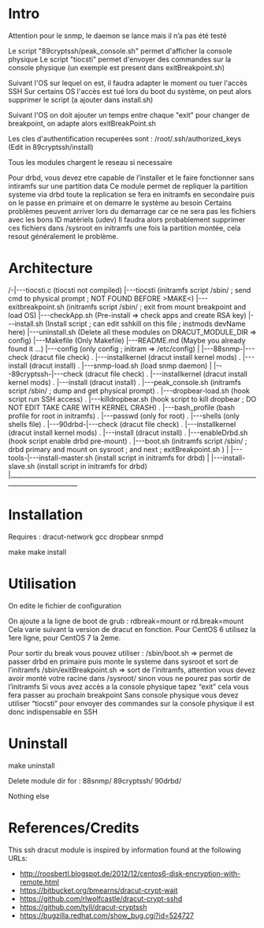 

Intro
=====
Attention pour le snmp, le daemon se lance mais il n’a pas été testé

Le script "89cryptssh/peak_console.sh" permet d'afficher la console physique
Le script "tiocsti" permet d'envoyer des commandes sur la console physique (un exemple est present dans exitBreakpoint.sh)

Suivant l'OS sur lequel on est, il faudra adapter le moment ou tuer l'accès SSH
Sur certains OS l'accès est tué lors du boot du système, on peut alors supprimer le script (a ajouter dans install.sh)

Suivant l'OS on doit ajouter un temps entre chaque "exit" pour changer de breakpoint, on adapte alors exitBreakPoint.sh

Les cles d'authentification recuperées sont :
/root/.ssh/authorized_keys      (Edit in 89cryptssh/install)

Tous les modules chargent le reseau si necessaire

Pour drbd, vous devez etre capable de l’installer et le faire fonctionner sans intiramfs sur une partition data
Ce module permet de repliquer la partition systeme via drbd toute la replication se fera en initramfs en secondaire
puis on le passe en primaire et on demarre le système au besoin
Certains problèmes peuvent arriver lors du demarrage car ce ne sera pas les fichiers avec les bons ID matériels (udev)
Il faudra alors probablement supprimer ces fichiers dans /sysroot en initramfs une fois la partition montée, cela resout 
généralement le problème.

Architecture
============

/-|---tiocsti.c             (tiocsti not compiled)
  |---tiocsti               (initramfs script /sbin/ ; send cmd to physical prompt ; NOT FOUND BEFORE >MAKE<)
  |---exitbreakpoint.sh     (initramfs script /sbin/ ; exit from mount breakpoint and load OS)
  |---checkApp.sh           (Pre-install => check apps and create RSA key)
  |---install.sh            (Install script ; can edit sshkill on this file ; instmods devName here)
  |---uninstall.sh          (Delete all these modules on DRACUT_MODULE_DIR => config)
  |---Makefile              (Only Makefile)
  |---README.md             (Maybe you already found it ...)
  |---config                (only config ; initram => /etc/config)
  |
  |---88snmp-|---check              (dracut file check)
  .          |---installkernel      (dracut install kernel mods)
  .          |---install            (dracut install)
  .          |---snmp-load.sh       (load snmp daemon)
  |
  |---89cryptssh-|---check              (dracut file check)
  .              |---installkernel      (dracut install kernel mods)
  .              |---install            (dracut install)
  .              |---peak_console.sh    (initramfs script /sbin/ ; dump and get physical prompt)
  .              |---dropbear-load.sh   (hook script run SSH access)
  .              |---killdropbear.sh    (hook script to kill dropbear ; DO NOT EDIT TAKE CARE WITH KERNEL CRASH)
  .              |---bash_profile       (bash profile for root in initramfs)
  .              |---passwd             (only for root)
  .              |---shells             (only shells file)
  .
  |---90drbd-|---check              (dracut file check)
  .          |---installkernel      (dracut install kernel mods)
  .          |---install            (dracut install)
  .          |---enableDrbd.sh      (hook script enable drbd pre-mount)
  .          |---boot.sh            (initramfs script /sbin/ ; drbd primary and mount on sysroot ; and next ; exitBreakpoint.sh )
  |
  |---tools-|---install-master.sh   (install script in initramfs for drbd)
  |         |---install-slave.sh    (install script in initramfs for drbd)
  |____________________________________________________________________________________________________

Installation
============

Requires : dracut-network gcc dropbear snmpd

make
make install

Utilisation
===========

On edite le fichier de configuration

On ajoute a la ligne de boot de grub :
rdbreak=mount
or
rd.break=mount
Cela varie suivant la version de dracut en fonction.
Pour CentOS 6 utilisez la 1ere ligne, pour CentOS 7 la 2eme.

Pour sortir du break vous pouvez utiliser :
/sbin/boot.sh => permet de passer drbd en primaire puis monte le systeme dans sysroot et sort de l’initramfs
/sbin/exitBreakpoint.sh => sort de l’initramfs, attention vous devez avoir monté votre racine dans /sysroot/ sinon vous ne 
                            pourez pas sortir de l’initramfs
Si vous avez accès a la console physique tapez “exit” cela vous fera passer au prochain breakpoint
Sans console physique vous devez utiliser “tiocsti” pour envoyer des commandes sur la console physique il est donc
indispensable en SSH

Uninstall
=========

make uninstall

Delete module dir  for :
88snmp/
89cryptssh/
90drbd/

Nothing else

References/Credits
==================
This ssh dracut module is inspired by information found at the following URLs:
- http://roosbertl.blogspot.de/2012/12/centos6-disk-encryption-with-remote.html
- https://bitbucket.org/bmearns/dracut-crypt-wait
- https://github.com/rlwolfcastle/dracut-crypt-sshd
- https://github.com/tyll/dracut-cryptssh
- https://bugzilla.redhat.com/show_bug.cgi?id=524727
